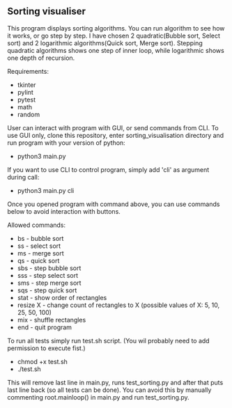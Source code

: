 Sorting visualiser
-

This program displays sorting algorithms. You can run algorithm to see how it works, or go step by step. 
I have chosen 2 quadratic(Bubble sort, Select sort) and 2 logarithmic 
algorithms(Quick sort, Merge sort). Stepping quadratic algorithms shows one step of inner loop, while 
logarithmic shows one depth of recursion.  

Requirements:
- tkinter
- pylint
- pytest
- math
- random

User can interact with program with GUI, or send commands from CLI.
To use GUI only, clone this repository, enter sorting_visualisation directory and run program with your version of python:

- python3 main.py

If you want to use CLI to control program, simply add 'cli' as argument during call:

- python3 main.py cli

Once you opened program with command above, you can use commands below to avoid interaction with buttons.

Allowed commands:
- bs - bubble sort
- ss - select sort
- ms - merge sort
- qs - quick sort
- sbs - step bubble sort
- sss - step select sort
- sms - step merge sort 
- sqs - step quick sort 
- stat - show order of rectangles 
- resize X - change count of rectangles to X (possible values of X: 5, 10, 25, 50, 100) 
- mix - shuffle rectangles 
- end - quit program

To run all tests simply run test.sh script. (You wil probably need to add permission to execute fist.)
- chmod +x test.sh
- ./test.sh

This will remove last line in main.py, runs test_sorting.py and after that puts last line back (so all tests can be done).
You can avoid this by manually commenting root.mainloop() in main.py and run test_sorting.py.

